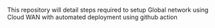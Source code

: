 This repository will detail steps required to setup Global network using Cloud WAN with automated deployment using github action
